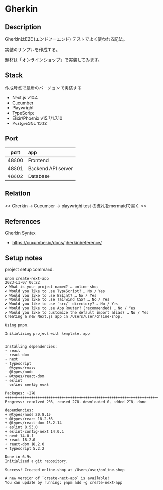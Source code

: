 # Gherkin

## Description

GherkinはE2E (エンドツーエンド) テストでよく使われる記法。

実装のサンプルを作成する。

題材は「オンラインショップ」で実装してみます。

## Stack

作成時点で最新のバージョンで実装する

- Next.js v13.4
- Cucumber
- Playwright
- TypeScript
- Elixir/Phoenix v15.7/1.7.10
- PostgreSQL 13.12

## Port

|port|app|
|:---:|:---|
|48800|Frontend|
|48801|Backend API server|
|48802|Database|

## Relation

<< Gherkin -> Cucumber -> playwright test の流れをmermaidで書く >>

## References

Gherkin Syntax
- https://cucumber.io/docs/gherkin/reference/


## Setup notes

project setup command.

```
pnpm create-next-app                                                                                                      2023-11-07 00:22
✔ What is your project named? … online-shop
✔ Would you like to use TypeScript? … No / Yes
✔ Would you like to use ESLint? … No / Yes
✔ Would you like to use Tailwind CSS? … No / Yes
✔ Would you like to use `src/` directory? … No / Yes
✔ Would you like to use App Router? (recommended) … No / Yes
✔ Would you like to customize the default import alias? … No / Yes
Creating a new Next.js app in /Users/user/online-shop.

Using pnpm.

Initializing project with template: app


Installing dependencies:
- react
- react-dom
- next
- typescript
- @types/react
- @types/node
- @types/react-dom
- eslint
- eslint-config-next

Packages: +278
++++++++++++++++++++++++++++++++++++++++++++++++++++++++++++++++++++++++++++++++++++++++++++++++++++++++++++++++++++++++++++++++++++++++++++++++++++++++++++++++++++++++++++++++++++++++++++++++++++
Progress: resolved 286, reused 278, downloaded 0, added 278, done

dependencies:
+ @types/node 20.8.10
+ @types/react 18.2.36
+ @types/react-dom 18.2.14
+ eslint 8.53.0
+ eslint-config-next 14.0.1
+ next 14.0.1
+ react 18.2.0
+ react-dom 18.2.0
+ typescript 5.2.2

Done in 6.9s
Initialized a git repository.

Success! Created online-shop at /Users/user/online-shop

A new version of `create-next-app` is available!
You can update by running: pnpm add -g create-next-app
```
